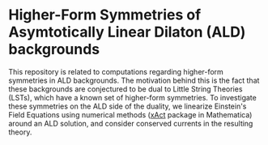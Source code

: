 # Higher-Form Symmetries of Asymtotically Linear Dilaton (ALD) backgrounds

This repository is related to computations regarding higher-form symmetries in ALD backgrounds. The motivation behind this is the fact that these backgrounds are conjectured to be dual
to Little String Theories (LSTs), which have a known set of higher-form symmetries. To investigate these symmetries on the ALD side of the duality, we linearize Einstein's Field Equations 
using numerical methods ([xAct](https://github.com/xact-contrib) package in Mathematica) around an ALD solution, and consider conserved currents in the resulting theory. 
